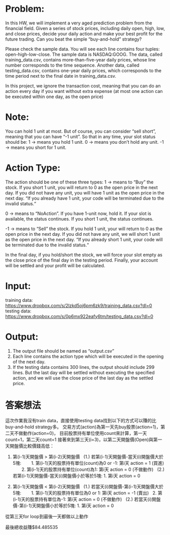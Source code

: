 # Problem: 
In this HW, we will implement a very aged prediction problem from the financial field. Given a series of stock prices, including daily open, high, low, and close prices, decide your daily action and make your best profit for the future trading. Can you beat the simple “buy-and-hold” strategy?

Please check the sample data. You will see each line contains four tuples: open-high-low-close. The sample data is NASDAQ:GOOG. The data, called training_data.csv, contains more-than-five-year daily prices, whose line number corresponds to the time sequence. Another data, called testing_data.csv, contains one-year daily prices, which corresponds to the time period next to the final date in training_data.csv.

In this project, we ignore the transaction cost, meaning that you can do an action every day if you want without extra expense (at most one action can be executed within one day, as the open price)

# Note: 
You can hold 1 unit at most. But of course, you can consider “sell short”, meaning that you can have “-1 unit”.
So that in any time, your slot status should be:
1 → means you hold 1 unit.
0 → means you don’t hold any unit.
-1 → means you short for 1 unit.


# Action Type:
The action should be one of these three types:
1 → means to “Buy” the stock. If you short 1 unit, you will return to 0 as the open price in the next day. If you did not have any unit, you will have 1 unit as the open price in the next day. “If you already have 1 unit, your code will be terminated due to the invalid status.“

0 → means to “NoAction”. If you have 1-unit now, hold it. If your slot is available, the status continues. If you short 1 unit, the status continues.

-1 → means to “Sell” the stock. If you hold 1 unit, your will return to 0 as the open price in the next day. If you did not have any unit, we will short 1 unit as the open price in the next day. “If you already short 1 unit, your code will be terminated due to the invalid status.“

In the final day, if you hold/short the stock, we will force your slot empty as the close price of the final day in the testing period. Finally, your account will be settled and your profit will be calculated.

# Input:
training data:
https://www.dropbox.com/s/2lzkd5oj6pm6zk9/training_data.csv?dl=0
testing data:
https://www.dropbox.com/s/0p6mx922eafy6tm/testing_data.csv?dl=0

# Output:
1. The output file should be named as “output.csv”
2. Each line contains the action type which will be executed in the opening of the next day.
3. If the testing data contains 300 lines, the output should include 299 lines. But the last day will be settled without executing the specified action, and we will use the close price of the last day as the settled price.


# 答案想法
這次作業我沒有train data，直接使用testing data找到以下的方式可以賺的比buy-and-hold strategy多。
交易方式(action)為第一天先buy股票(action=1)，第二天不做動作(action=0)，
目前股票持有單位使用count來計算，第一天count=1，第二天count=1
接著來到第三天(i=3)，以第二天開盤價(Open)與第一天開盤價比較價錢高低：
1. 第(i-1)天開盤價 > 第(i-2)天開盤價
   (1.) 若第(i-1)天開盤價-當天(i)開盤價大於5塊:
        1. 第(i-1)天的股票持有單位(count)為0 or -1: 第i天 action = 1 (買進)
        2. 第(i-1)天的股票持有單位(count)為1: 第i天 action = 0 (不做動作)
   (2.) 若第(i-1)天開盤價-當天(i)開盤價小於等於5塊:
        1. 第i天 action = 0
        
2. 第(i-1)天開盤價 < 第(i-2)天開盤價
   (1.) 若當天(i)開盤價-第(i-1)天開盤價大於5塊:
        1. 第(i-1)天的股票持有單位為0 or 1: 第i天 action = -1 (賣出)
        2. 第(i-1)天的股票持有單位為-1: 第i天 action = 0 (不做動作)
   (2.) 若當天(i)開盤價-第(i-1)天開盤價小於等於5塊:
        1. 第i天 action = 0
        
從第三天for loop到最後一天都做以上動作

最後總收益賺$84.485535
